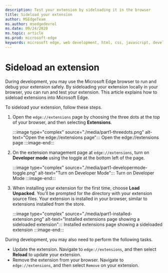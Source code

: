 ```yaml
---
description: Test your extension by sideloading it in the browser
title: Sideload your extension 
author: MSEdgeTeam
ms.author: msedgedevrel
ms.date: 09/24/2020
ms.topic: article
ms.prod: microsoft-edge
keywords: microsoft edge, web development, html, css, javascript, developer, extensions
---
```


# Sideload an extension

During development, you may use the Microsoft Edge browser to run and debug your extension safely. By sideloading your extension locally in your browser, you can run and test your extension. This article explains how to sideload extensions into Microsoft Edge.

To sideload your extension, follow these steps.

1.  Open the `edge://extensions` page by choosing the three dots at the top of your browser, and then selecting **Extensions**.

       :::image type="complex" source="./media/part1-threedots.png" alt-text="Open the edge://extensions page":::
          Open the edge://extensions page
       :::image-end:::

1.  On the extension management page at `edge://extensions`, turn on **Developer mode** using the toggle at the bottom left of the page.

       :::image type="complex" source="./media/part1-developermode-toggle.png" alt-text="Turn on Developer Mode":::
          Turn on Developer Mode
       :::image-end:::

1.  When installing your extension for the first time, choose **Load Unpacked**.  You'll be prompted for the directory with your extension source files.  Your extension is installed in your browser, similar to extensions installed from the store.  

       :::image type="complex" source="./media/part1-installed-extension.png" alt-text="Installed extensions page showing a sideloaded extension":::
          Installed extensions page showing a sideloaded extension
       :::image-end:::

During development, you may also need to perform the following tasks.
* Update the extension. Navigate to `edge://extensions`, and then select **Reload** to update your extension.  
* Remove the extension from your browser. Navigate to `edge://extensions`, and then select `Remove` on your extension.